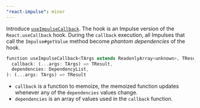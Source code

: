 ```yaml
---
"react-impulse": minor
---
```


Introduce [`useImpulseCallback`](./#useimpulsecallback). The hook is an Impulse version of the `React.useCallback` hook. During the `callback` execution, all Impulses that call the `Impulse#getValue` method become _phantom dependencies_ of the hook.

```dart
function useImpulseCallback<TArgs extends ReadonlyArray<unknown>, TResult>(
  callback: (...args: TArgs) => TResult,
  dependencies: DependencyList,
): (...args: TArgs) => TResult
```

- `callback` is a function to memoize, the memoized function updates whenever any of the `dependencies` values change.
- `dependencies` is an array of values used in the `callback` function.

